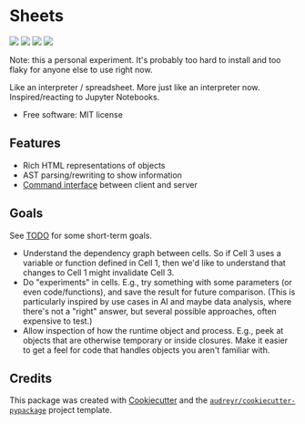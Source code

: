 # Sheets

[<img src="https://img.shields.io/pypi/v/sheets.svg" />](https://pypi.python.org/pypi/sheets)
[<img src="https://img.shields.io/travis/ianb/sheets.svg" />](https://travis-ci.org/ianb/sheets)
[<img src="https://readthedocs.org/projects/sheets/badge/?version=latest" />](https://sheets.readthedocs.io/en/latest/?badge=latest)
[<img src="https://pyup.io/repos/github/ianb/sheets/shield.svg" />](https://pyup.io/repos/github/ianb/sheets/)

Note: this a personal experiment. It's probably too hard to install and too flaky for anyone else to use right now.

Like an interpreter / spreadsheet. More just like an interpreter now. Inspired/reacting to Jupyter Notebooks.

* Free software: MIT license

## Features

* Rich HTML representations of objects
* AST parsing/rewriting to show information
* [Command interface](https://martinfowler.com/bliki/CommandOrientedInterface.html) between client and server

## Goals

See [TODO](./TODO.md) for some short-term goals.

* Understand the dependency graph between cells. So if Cell 3 uses a variable or function defined in Cell 1, then we'd like to understand that changes to Cell 1 might invalidate Cell 3.
* Do "experiments" in cells.  E.g., try something with some parameters (or even code/functions), and save the result for future comparison. (This is particularly inspired by use cases in AI and maybe data analysis, where there's not a "right" answer, but several possible approaches, often expensive to test.)
* Allow inspection of how the runtime object and process. E.g., peek at objects that are otherwise temporary or inside closures. Make it easier to get a feel for code that handles objects you aren't familiar with.

## Credits

This package was created with [Cookiecutter](https://github.com/audreyr/cookiecutter) and the [`audreyr/cookiecutter-pypackage`](https://github.com/audreyr/cookiecutter-pypackage) project template.
